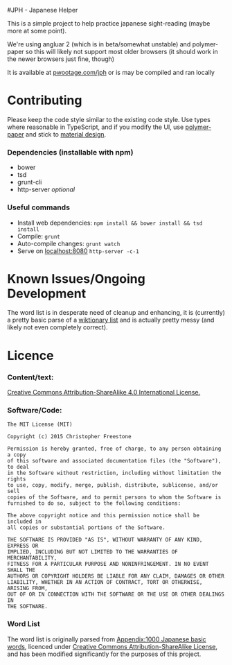 #JPH - Japanese Helper

This is a simple project to help practice japanese sight-reading (maybe more at some point). 

We're using angluar 2 (which is in beta/somewhat unstable) and polymer-paper so this will
likely not support most older browsers (it should work in the newer browsers just fine,
though)

It is available at [pwootage.com/jph](https://pwootage.com/jph/) or is may be compiled and
ran locally

# Contributing

Please keep the code style similar to the existing code style. Use types where reasonable in TypeScript,
and if you modify the UI, use [polymer-paper](https://elements.polymer-project.org/browse?package=paper-elements)
and stick to [material design](https://www.google.com/design/spec/material-design/introduction.html).

### Dependencies (installable with npm)
* bower
* tsd
* grunt-cli
* http-server *optional*

### Useful commands
* Install web dependencies: `npm install && bower install && tsd install`
* Compile: `grunt`
* Auto-compile changes: `grunt watch`
* Serve on [localhost:8080](localhost:8080) `http-server -c-1`

# Known Issues/Ongoing Development

The word list is in desperate need of cleanup and enhancing, it is (currently) a pretty basic
parse of a [wiktionary list](https://en.wiktionary.org/wiki/Appendix:1000_Japanese_basic_words)
and is actually pretty messy (and likely not even completely correct).

# Licence

### Content/text: 
[Creative Commons Attribution-ShareAlike 4.0 International License.](https://creativecommons.org/licenses/by-sa/4.0/)

### Software/Code:
```
The MIT License (MIT)

Copyright (c) 2015 Christopher Freestone

Permission is hereby granted, free of charge, to any person obtaining a copy
of this software and associated documentation files (the "Software"), to deal
in the Software without restriction, including without limitation the rights
to use, copy, modify, merge, publish, distribute, sublicense, and/or sell
copies of the Software, and to permit persons to whom the Software is
furnished to do so, subject to the following conditions:

The above copyright notice and this permission notice shall be included in
all copies or substantial portions of the Software.

THE SOFTWARE IS PROVIDED "AS IS", WITHOUT WARRANTY OF ANY KIND, EXPRESS OR
IMPLIED, INCLUDING BUT NOT LIMITED TO THE WARRANTIES OF MERCHANTABILITY,
FITNESS FOR A PARTICULAR PURPOSE AND NONINFRINGEMENT. IN NO EVENT SHALL THE
AUTHORS OR COPYRIGHT HOLDERS BE LIABLE FOR ANY CLAIM, DAMAGES OR OTHER
LIABILITY, WHETHER IN AN ACTION OF CONTRACT, TORT OR OTHERWISE, ARISING FROM,
OUT OF OR IN CONNECTION WITH THE SOFTWARE OR THE USE OR OTHER DEALINGS IN
THE SOFTWARE.
```

### Word List
The word list is originally parsed from
[Appendix:1000 Japanese basic words](https://en.wiktionary.org/wiki/Appendix:1000_Japanese_basic_words), licenced
under [Creative Commons Attribution-ShareAlike License](https://creativecommons.org/licenses/by-sa/3.0/), and has been
modified significantly for the purposes of this project.